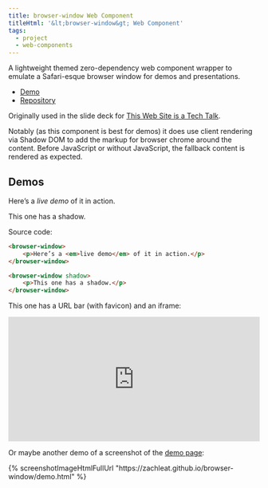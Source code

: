 ```yaml
---
title: browser-window Web Component
titleHtml: '&lt;browser-window&gt; Web Component'
tags:
  - project
  - web-components
---
```

A lightweight themed zero-dependency web component wrapper to emulate a Safari-esque browser window for demos and presentations.

* [Demo](https://zachleat.github.io/browser-window/demo.html)
* [Repository](https://github.com/zachleat/browser-window)

Originally used in the slide deck for [This Web Site is a Tech Talk](/web/this-website-is-a-tech-talk/).

Notably (as this component is best for demos) it does use client rendering via Shadow DOM to add the markup for browser chrome around the content. Before JavaScript or without JavaScript, the fallback content is rendered as expected.

## Demos

<script type="module" src="/static/browser-window.js"></script>
<style>browser-window { display: block; margin: 0 0 1em; }</style>
<div>
	<browser-window>
		<p>Here’s a <em>live demo</em> of it in action.</p>
	</browser-window>
	<browser-window shadow>
		<p>This one has a shadow.</p>
	</browser-window>
</div>

Source code:

```html
<browser-window>
	<p>Here’s a <em>live demo</em> of it in action.</p>
</browser-window>

<browser-window shadow>
	<p>This one has a shadow.</p>
</browser-window>
```

<div>
	<p>This one has a URL bar (with favicon) and an iframe:</p>
	<browser-window shadow flush url="https://www.11ty.dev/" icon>
		<iframe sandbox src="https://www.11ty.dev/" scrolling="no" style="pointer-events: none; width: 100%; height: 250px; border: 0; overflow: hidden"></iframe>
	</browser-window>
	<p>Or maybe another demo of a screenshot of the <a href="https://zachleat.github.io/browser-window/demo.html">demo page</a>:</p>
	<browser-window flush shadow url="https://zachleat.github.io/browser-window/demo.html">
	{% screenshotImageHtmlFullUrl "https://zachleat.github.io/browser-window/demo.html" %}
</browser-window>
</div>